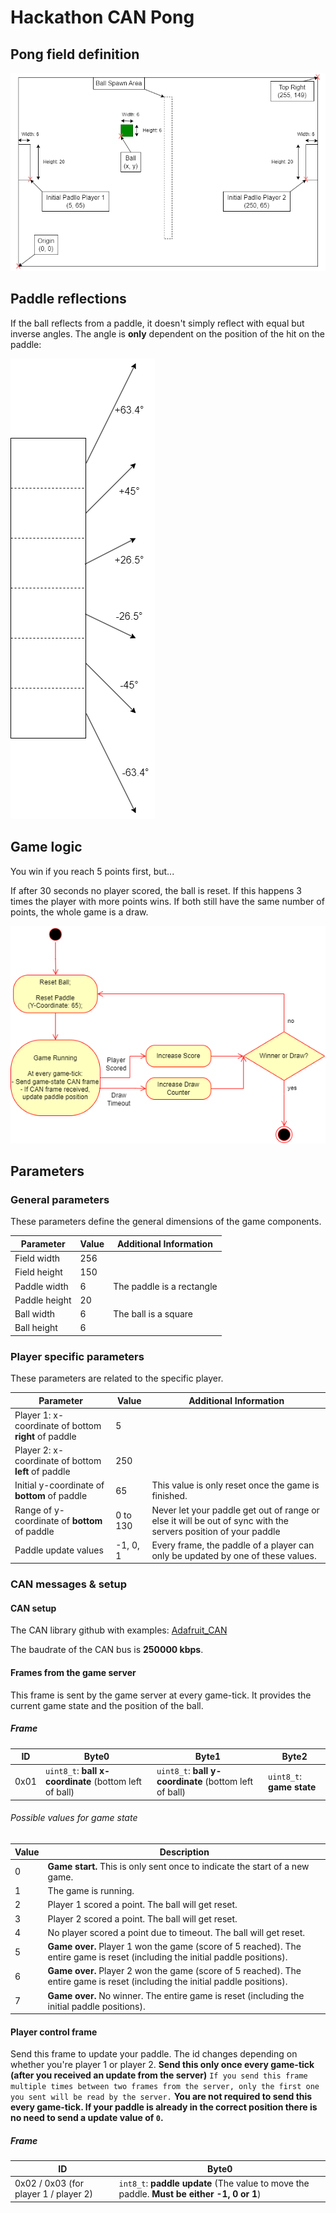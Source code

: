 # Hackathon CAN Pong

## Pong field definition

![Pong Field](media/pong_field.png)

## Paddle reflections

If the ball reflects from a paddle, it doesn't simply reflect with equal but inverse angles. The angle is **only** dependent on the position of the hit on the paddle:

![Paddle Reflections](media/paddle_reflections.png)

## Game logic

You win if you reach 5 points first, but...


If after 30 seconds no player scored, the ball is reset.
If this happens 3 times the player with more points wins.
If both still have the same number of points, the whole game is a draw.

![Game Logic](media/game_logic.png)

## Parameters

### General parameters

These parameters define the general dimensions of the game components.

| Parameter | Value | Additional Information |
| - | - | - |
| Field width | 256 |  |
| Field height | 150 |  |
| Paddle width | 6 | The paddle is a rectangle |
| Paddle height | 20 |  |
| Ball width | 6 | The ball is a square |
| Ball height | 6 |  |

### Player specific parameters

These parameters are related to the specific player.

| Parameter | Value | Additional Information |
| - | - | - |
| Player 1: x-coordinate of bottom **right** of paddle | 5 |  |
| Player 2: x-coordinate of bottom **left** of paddle | 250 |  |
| Initial y-coordinate of **bottom** of paddle | 65 | This value is only reset once the game is finished. |
| Range of y-coordinate of **bottom** of paddle | 0 to 130 | Never let your paddle get out of range or else it will be out of sync with the servers position of your paddle |
| Paddle update values | -1, 0, 1 | Every frame, the paddle of a player can only be updated by one of these values. |


### CAN messages & setup

#### CAN setup

The CAN library github with examples: [Adafruit_CAN](https://github.com/adafruit/Adafruit_CAN)

The baudrate of the CAN bus is **250000 kbps**.

#### Frames from the game server

This frame is sent by the game server at every game-tick.
It provides the current game state and the position of the ball.

##### Frame
| ID | Byte0 | Byte1 | Byte2 |
| - | - | - | - |
| 0x01 | `uint8_t`: **ball x-coordinate** (bottom left of ball) | `uint8_t`: **ball y-coordinate** (bottom left of ball) | `uint8_t`: **game state** |

###### Possible values for game state

| Value | Description |
| - | - |
| 0 | **Game start.** This is only sent once to indicate the start of a new game. |
| 1 | The game is running. |
| 2 | Player 1 scored a point. The ball will get reset. |
| 3 | Player 2 scored a point. The ball will get reset. |
| 4 | No player scored a point due to timeout. The ball will get reset. |
| 5 | **Game over.** Player 1 won the game (score of 5 reached). The entire game is reset (including the initial paddle positions). |
| 6 | **Game over.** Player 2 won the game (score of 5 reached). The entire game is reset (including the initial paddle positions). |
| 7 | **Game over.** No winner. The entire game is reset (including the initial paddle positions). |

#### Player control frame

Send this frame to update your paddle. The id changes depending on whether you're player 1 or player 2.
**Send this only once every game-tick (after you received an update from the server)**
`If you send this frame multiple times between two frames from the server, only the first one you sent will be read by the server.`
**You are not required to send this every game-tick. If your paddle is already in the correct position there is no need to send a update value of `0`.**

##### Frame
| ID | Byte0 |
| - | - |
| 0x02 / 0x03  (for player 1 / player 2) | `int8_t`: **paddle update** (The value to move the paddle. **Must be either -1, 0 or 1**) |
